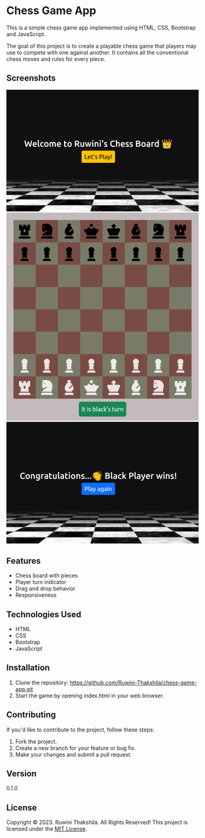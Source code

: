 # Chess Game App
This is a simple chess game app implemented using HTML, CSS, Bootstrap and JavaScript.

The goal of this project is to create a playable chess game that players may use to compete with one against another. It contains all the conventional chess moves and rules for every piece.

## Screenshots
![Welcome page](src/img/welcome_page.png)
![Chess game board](src/img/game_board.png)
![Display winner](src/img/winner_display.png)

## Features
- Chess board with pieces
- Player turn indicator
- Drag and drop behavior
- Responsiveness

## Technologies Used
- HTML
- CSS
- Bootstrap
- JavaScript

## Installation
1. Clone the repository: https://github.com/Ruwini-Thakshila/chess-game-app.git
2. Start the game by opening index.html in your web browser.

## Contributing
If you'd like to contribute to the project, follow these steps:

1. Fork the project.
2. Create a new branch for your feature or bug fix.
3. Make your changes and submit a pull request.

## Version
0.1.0

## License
Copyright &copy; 2023. Ruwini Thakshila. All Rights Reserved!
This project is licensed under the [MIT License](License.txt).

